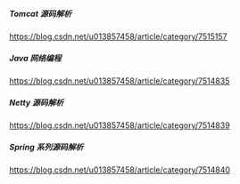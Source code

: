 ##### Tomcat 源码解析
https://blog.csdn.net/u013857458/article/category/7515157

##### Java 网络编程
https://blog.csdn.net/u013857458/article/category/7514835

##### Netty 源码解析
https://blog.csdn.net/u013857458/article/category/7514839

##### Spring 系列源码解析
https://blog.csdn.net/u013857458/article/category/7514840